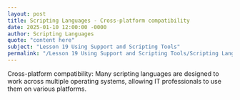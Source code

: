 ```yaml
---
layout: post
title: Scripting Languages - Cross-platform compatibility
date: 2025-01-10 12:00:00 -0000
author: Scripting Languages
quote: "content here"
subject: "Lesson 19 Using Support and Scripting Tools"
permalink: "/Lesson 19 Using Support and Scripting Tools/Scripting Languages/Scripting Languages - Cross-platform compatibility"
---
```


Cross-platform compatibility: Many scripting languages are designed to work across multiple operating systems, allowing IT professionals to use them on various platforms.
